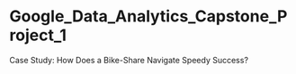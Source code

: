 # Google_Data_Analytics_Capstone_Project_1
Case Study: How Does a Bike-Share Navigate Speedy Success?

